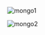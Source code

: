 ![mongo1](https://user-images.githubusercontent.com/47131619/60630399-8c51db80-9dbf-11e9-863b-cf49b18da14d.JPG)

![mongo2](https://user-images.githubusercontent.com/47131619/60630404-8f4ccc00-9dbf-11e9-9a6e-92397df4863d.JPG)
